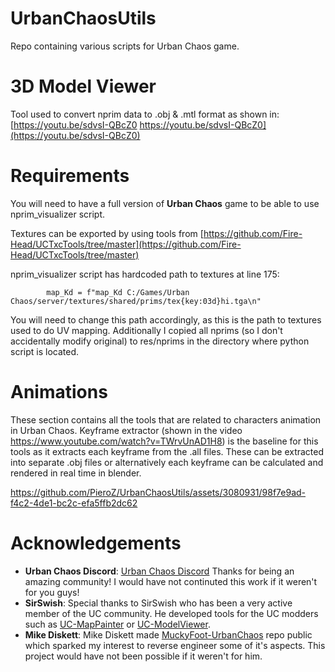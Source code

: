 # UrbanChaosUtils
Repo containing various scripts for Urban Chaos game.

# 3D Model Viewer
Tool used to convert nprim data to .obj & .mtl format as shown in:
[https://youtu.be/sdvsI-QBcZ0 https://youtu.be/sdvsI-QBcZ0](https://youtu.be/sdvsI-QBcZ0)

# Requirements
You will need to have a full version of **Urban Chaos** game to be able to use nprim_visualizer script. 


Textures can be exported by using tools from [https://github.com/Fire-Head/UCTxcTools/tree/master](https://github.com/Fire-Head/UCTxcTools/tree/master)

nprim_visualizer script has hardcoded path to textures at line 175:

            map_Kd = f"map_Kd C:/Games/Urban Chaos/server/textures/shared/prims/tex{key:03d}hi.tga\n"

You will need to change this path accordingly, as this is the path to textures used to do UV mapping. 
Additionally I copied all nprims (so I don't accidentally modify original) to res/nprims in the directory where python script is located. 

# Animations
These section contains all the tools that are related to characters animation in Urban Chaos. 
Keyframe extractor (shown in the video https://www.youtube.com/watch?v=TWrvUnAD1H8) is the baseline for this tools as it extracts each keyframe from the .all files. 
These can be extracted into separate .obj files or alternatively each keyframe can be calculated and rendered in real time in blender. 

https://github.com/PieroZ/UrbanChaosUtils/assets/3080931/98f7e9ad-f4c2-4de1-bc2c-efa5ffb2dc62

# Acknowledgements

   + **Urban Chaos Discord**:  [Urban Chaos Discord](https://discord.gg/uHny8apA2n) Thanks for being an amazing community! I would have not continuted this work if it weren't for you guys! 
   + **SirSwish**: Special thanks to SirSwish who has been a very active member of the UC community. He developed tools for the UC modders such as [UC-MapPainter]([UC-MapPainter](https://github.com/SirSwish/UC-MapPainter)) or [UC-ModelViewer]([UC-ModelViewer](https://github.com/SirSwish/UC-ModelViewer)). 
   + **Mike Diskett**: Mike Diskett made [MuckyFoot-UrbanChaos](https://github.com/dizzy2003/MuckyFoot-UrbanChaos) repo public which sparked my interest to reverse engineer some of it's aspects. This project would have not been possible if it weren't for him.

